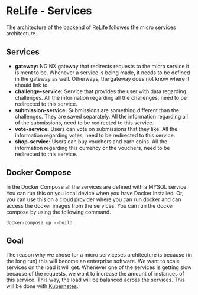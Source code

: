 # ReLife - Services

The architecture of the backend of ReLife followes the micro services architecture.

## Services

- **gateway:** NGINX gateway that redirects requests to the micro service it is ment to be. Whenever a service is being made, it needs to be defined in the gateway as well. Otherways, the gateway does not know where it should link to.
- **challenge-service:** Service that provides the user with data regarding challenges. All the information regarding all the challenges, need to be redirected to this service.
- **submission-service:** Submissions are something different than the challenges. They are saved separately. All the information regarding all of the submissions, need to be redirected to this service. 
- **vote-service:** Users can vote on submissions that they like. All the information regarding votes, need to be redirected to this service.
- **shop-service:** Users can buy vouchers and earn coins. All the information regarding this currency or the vouchers, need to be redirected to this service.

## Docker Compose

In the Docker Compose all the services are defined with a MYSQL service. You can run this on you local device when you have Docker installed. Or, you can use this on a cloud provider where you can run docker and can access the docker images from the services. You can run the docker compose by using the following command.

```shell script
docker-compose up --build
```

## Goal
The reason why we chose for a micro serviceses architecture is because (in the long run) this will become an enterprise software. We want to scale services on the load it will get. Whenever one of the services is getting slow because of the requests, we want to increase the amount of instances of this service. This way, the load will be balanced across the services. This will be done with [Kubernetes](https://kubernetes.io/).